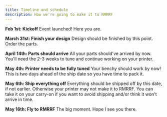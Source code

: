 ```yaml
---
title: Timeline and schedule
description: How we're going to make it to RMRRF
---
```


**Feb 1st: Kickoff**
Event launched! Here you are.

**March 31st: Finish your design**
Design should be finished by this point. Order the parts.

**April 14th: Parts should arrive**
All your parts should've arrived by now. You'll need the 2-3 weeks to tune and continue working on your printer.

**May 4th: Printer needs to be fully tuned**
Your benchy should work by now! This is two days ahead of the ship date so you have time to pack it.

**May 6th: Ship everything off**
Everything should be shipped off by this date, if not earlier. Otherwise your printer may not make it to RMRRF. You can take it on your carry-on if you want to avoid shipping and/or think it won't arrive in time.

**May 16th: Fly to RMRRF**
The big moment. Hope I see you there.